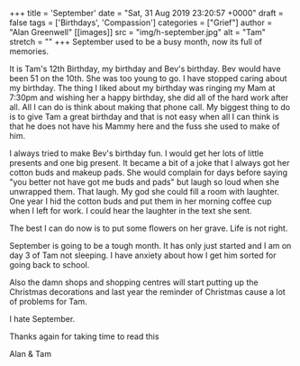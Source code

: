 +++
title = 'September'
date = "Sat, 31 Aug 2019 23:20:57 +0000"
draft = false
tags = ['Birthdays', 'Compassion']
categories = ["Grief"]
author = "Alan Greenwell"
[[images]]
  src = "img/h-september.jpg"
  alt = "Tam"
  stretch = ""
+++
September used to be a busy month, now its full of memories.
<!--more-->
It is Tam's 12th Birthday, my birthday and Bev's birthday. Bev would have been 51 on the 10th. She was too young to go. I have stopped caring about my birthday. The thing I liked about my birthday was ringing my Mam at 7:30pm and wishing her a happy birthday, she did all of the hard work after all. All I can do is think about making that phone call. My biggest thing to do is to give Tam a great birthday and that is not easy when all I can think is that he does not have his Mammy here and the fuss she used to make of him.

I always tried to make Bev's birthday fun. I would get her lots of little presents and one big present. It became a bit of a joke that I always got her cotton buds and makeup pads. She would complain for days before saying "you better not have got me buds and pads" but laugh so loud when she unwrapped them. That laugh. My god she could fill a room with laughter. One year I hid the cotton buds and put them in her morning coffee cup when I left for work. I could hear the laughter in the text she sent.

The best I can do now is to put some flowers on her grave. Life is not right.

September is going to be a tough month. It has only just started and I am on day 3 of Tam not sleeping. I have anxiety about how I get him sorted for going back to school.

Also the damn shops and shopping centres will start putting up the Christmas decorations and last year the reminder of Christmas cause a lot of problems for Tam.

I hate September.

Thanks again for taking time to read this

Alan & Tam